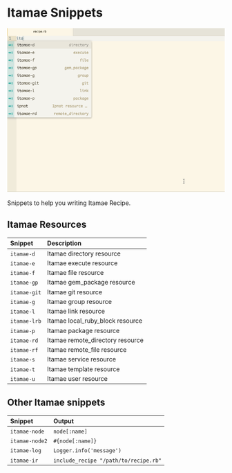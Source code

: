 # Itamae Snippets

![Itamae Snippets Sample](itamae-snippets.gif)

Snippets to help you writing Itamae Recipe.

## Itamae Resources

| Snippet | Description |
|:---|:---|
| `itamae-d`   | Itamae directory resource |
| `itamae-e`   | Itamae execute  resource |
| `itamae-f`   | Itamae file resource |
| `itamae-gp`  | Itamae gem_package resource |
| `itamae-git` | Itamae git resource |
| `itamae-g`   | Itamae group resource |
| `itamae-l`   | Itamae link resource |
| `itamae-lrb` | Itamae local_ruby_block resource |
| `itamae-p`   | Itamae package resource |
| `itamae-rd`  | Itamae remote_directory resource |
| `itamae-rf`  | Itamae remote_file resource |
| `itamae-s`   | Itamae service resource |
| `itamae-t`   | Itamae template resource |
| `itamae-u`   | Itamae user resource |


## Other Itamae snippets

| Snippet | Output |
|:---|:---|
| `itamae-node`  | `node[:name]` |
| `itamae-node2` | `#{node[:name]}` |
| `itamae-log`   | `Logger.info('message')` |
| `itamae-ir`    | `include_recipe "/path/to/recipe.rb"` |
